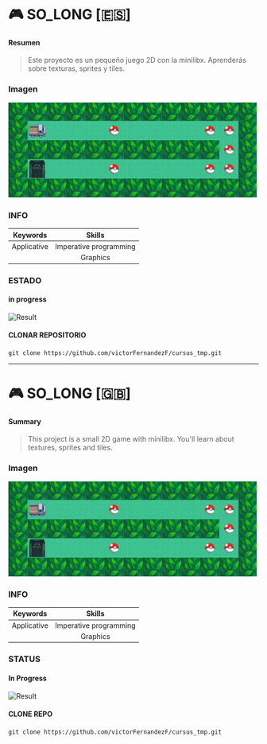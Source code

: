 
# :video_game:  SO_LONG [:es:]

#### Resumen
> Este proyecto es un pequeño juego 2D con la minilibx. Aprenderás sobre texturas, sprites y tiles. 

### Imagen
<img src="./preview_img/preview.gif" width=500px>

### INFO

|   Keywords   |           Skills          |
|--------------|:-------------------------:|
| Applicative  |   Imperative programming  |
|              |          Graphics         |

### ESTADO
#### in progress

![Result](https://img.shields.io/badge/RESULT-IN_PROGRESS-inactive)
<!-- ![result](https://img.shields.io/badge/RESULTADO-125%25-green) -->

#### CLONAR REPOSITORIO
~~~~~
git clone https://github.com/victorFernandezF/cursus_tmp.git
~~~~~

<hr/>

# :video_game:  SO_LONG [:gb:]

#### Summary
> This project is a small 2D game with minilibx. You'll learn about textures, sprites and tiles.

### Imagen
<img src="./preview_img/preview.gif" width=500px>


### INFO

|   Keywords   |           Skills          |
|--------------|:-------------------------:|
| Applicative  |   Imperative programming  |
|              |          Graphics         |

### STATUS
#### In Progress

<!-- ![result](https://img.shields.io/badge/RESULT-1250%25-green) -->
![Result](https://img.shields.io/badge/RESULT-IN_PROGRESS-inactive)

#### CLONE REPO
~~~~~
git clone https://github.com/victorFernandezF/cursus_tmp.git
~~~~~
